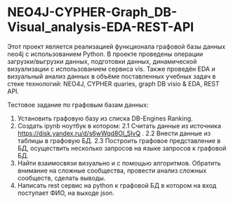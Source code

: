 # NEO4J-CYPHER-Graph_DB-Visual_analysis-EDA-REST-API
Этот проект является реализацией функционала графовой базы данных neo4j с использованием Python. В проекте проведены операции загрузки/выгрузки данных, подготовки данных, динамической визуализации с использованием сервиса vis. Также проведён EDA и визуальный анализ данных в объёме поставленных учебных задач в стеке технологий: 
NEO4J, CYPHER quaries, graph DB visio &amp; EDA, REST API.

Тестовое задание по графовым базам данных:

1. Установить графовую базу из списка DB-Engines Ranking.
2. Создать ipynb ноутбук в котором:
2.1 Считать данные из источника https://disk.yandex.ru/d/s6wWqd8Ol_5IvQ .
2.2 Внести данные из таблицы в графовую БД.
2.3 Построить графовое представление в БД, осуществить несколько запросов на языке запросов к графовой БД.
3. Найти взаимосвязи визуально и с помощью алгоритмов. Обратить внимание на сложные сообщества, провести анализ сложных сообществ, сделать выводы.
4. Написать rest сервис на python к графовой БД в котором на вход поступает ФИО, на выходе json.
